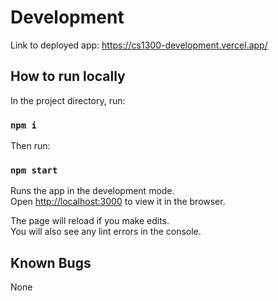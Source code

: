 # Development

Link to deployed app:
https://cs1300-development.vercel.app/

## How to run locally

In the project directory, run:

### `npm i`

Then run:

### `npm start`

Runs the app in the development mode.\
Open [http://localhost:3000](http://localhost:3000) to view it in the browser.

The page will reload if you make edits.\
You will also see any lint errors in the console.

## Known Bugs

None
